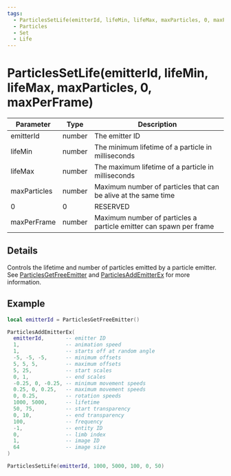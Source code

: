 ```yaml
---
tags:
  - ParticlesSetLife(emitterId, lifeMin, lifeMax, maxParticles, 0, maxPerFrame)
  - Particles
  - Set
  - Life
---
```


# ParticlesSetLife(emitterId, lifeMin, lifeMax, maxParticles, 0, maxPerFrame)

| Parameter    | Type   | Description                                                        |
| ------------ | ------ | ------------------------------------------------------------------ |
| emitterId    | number | The emitter ID                                                     |
| lifeMin      | number | The minimum lifetime of a particle in milliseconds                 |
| lifeMax      | number | The maximum lifetime of a particle in milliseconds                 |
| maxParticles | number | Maximum number of particles that can be alive at the same time     |
| 0            | 0      | RESERVED                                                           |
| maxPerFrame  | number | Maximum number of particles a particle emitter can spawn per frame |

## Details

Controls the lifetime and number of particles emitted by a particle emitter. See [ParticlesGetFreeEmitter](./ParticlesGetFreeEmitter.md) and [ParticlesAddEmitterEx](./ParticlesAddEmitterEx.md) for more information.

## Example

```lua
local emitterId = ParticlesGetFreeEmitter()

ParticlesAddEmitterEx(
  emitterId,       -- emitter ID
  1,               -- animation speed
  1,               -- starts off at random angle
  -5, -5, -5,      -- minimum offsets
  5, 5, 5,         -- maximum offsets
  5, 25,           -- start scales
  0, 1,            -- end scales
  -0.25, 0, -0.25, -- minimum movement speeds
  0.25, 0, 0.25,   -- maximum movement speeds
  0, 0.25,         -- rotation speeds
  1000, 5000,      -- lifetime
  50, 75,          -- start transparency
  0, 10,           -- end transparency
  100,             -- frequency
  -1,              -- entity ID
  0,               -- limb index
  1,               -- image ID
  64               -- image size
)

ParticlesSetLife(emitterId, 1000, 5000, 100, 0, 50)
```
